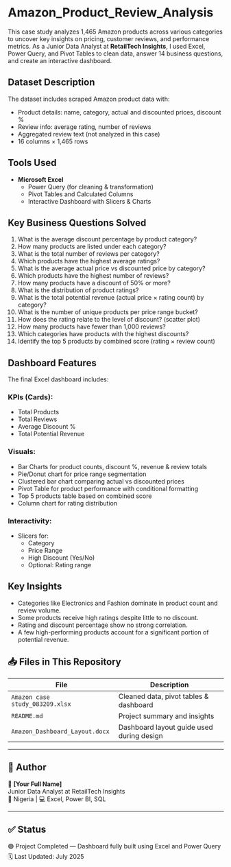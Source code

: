 # Amazon_Product_Review_Analysis
This case study analyzes 1,465 Amazon products across various categories to uncover key insights on pricing, customer reviews, and performance metrics. 
As a Junior Data Analyst at **RetailTech Insights**, I used Excel, Power Query, and Pivot Tables to clean data, answer 14 business questions, and create an interactive dashboard.

## Dataset Description
The dataset includes scraped Amazon product data with:

- Product details: name, category, actual and discounted prices, discount %
- Review info: average rating, number of reviews
- Aggregated review text (not analyzed in this case)
- 16 columns × 1,465 rows

## Tools Used

- **Microsoft Excel**
  - Power Query (for cleaning & transformation)
  - Pivot Tables and Calculated Columns
  - Interactive Dashboard with Slicers & Charts

## Key Business Questions Solved

1. What is the average discount percentage by product category?
2. How many products are listed under each category?
3. What is the total number of reviews per category?
4. Which products have the highest average ratings?
5. What is the average actual price vs discounted price by category?
6. Which products have the highest number of reviews?
7. How many products have a discount of 50% or more?
8. What is the distribution of product ratings?
9. What is the total potential revenue (actual price × rating count) by category?
10. What is the number of unique products per price range bucket?
11. How does the rating relate to the level of discount? (scatter plot)
12. How many products have fewer than 1,000 reviews?
13. Which categories have products with the highest discounts?
14. Identify the top 5 products by combined score (rating × review count)

## Dashboard Features

The final Excel dashboard includes:

### KPIs (Cards):
- Total Products
- Total Reviews
- Average Discount %
- Total Potential Revenue

### Visuals:
- Bar Charts for product counts, discount %, revenue & review totals
- Pie/Donut chart for price range segmentation
- Clustered bar chart comparing actual vs discounted prices
- Pivot Table for product performance with conditional formatting
- Top 5 products table based on combined score
- Column chart for rating distribution

### Interactivity:
- Slicers for:
  - Category
  - Price Range
  - High Discount (Yes/No)
  - Optional: Rating range

## Key Insights

- Categories like Electronics and Fashion dominate in product count and review volume.
- Some products receive high ratings despite little to no discount.
- Rating and discount percentage show no strong correlation.
- A few high-performing products account for a significant portion of potential revenue.

## 📥 Files in This Repository

| File | Description |
|------|-------------|
| `Amazon case study_083209.xlsx` | Cleaned data, pivot tables & dashboard |
| `README.md` | Project summary and insights |
| `Amazon_Dashboard_Layout.docx` | Dashboard layout guide used during design |

---

## 📣 Author

👤 **[Your Full Name]**  
Junior Data Analyst at RetailTech Insights  
📍 Nigeria | 💻 Excel, Power BI, SQL  

---

## ✅ Status

🟢 Project Completed — Dashboard fully built using Excel and Power Query  
🗓️ Last Updated: July 2025
